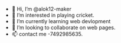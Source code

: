 - 👋 Hi, I’m @alok12-maker
- 👀 I’m interested in playing cricket.
- 🌱 I’m currently learning web devlopment
- 💞️ I’m looking to collaborate on web pages.
- 📫 contact me -7492985635.

<!---
alok12-maker/alok12-maker is a ✨ special ✨ repository because its `README.md` (this file) appears on your GitHub profile.
You can click the Preview link to take a look at your changes.
--->
